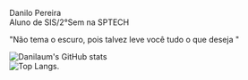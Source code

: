 Danilo Pereira </br>
Aluno de SIS/2°Sem na SPTECH </br>

"Não tema o escuro, pois talvez leve você tudo o que deseja "</br>

![Danilaum's GitHub stats](https://github-readme-stats.vercel.app/api?username=Danilaum&theme=green&show_icons=true) <br>
![Top Langs](https://github-readme-stats.vercel.app/api/top-langs/?username=Danilaum&layout=donut&theme=green).


